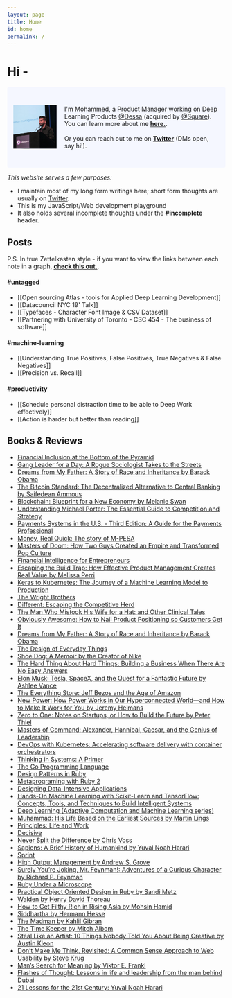 ```yaml
---
layout: page
title: Home
id: home
permalink: /
---
```


# Hi -


<p style="padding: 3em 1em; background: #f5f7ff; border-radius: 4px;">
  <img src="../assets/data.jpg" alt="Smiley face" style="float:left;width:100px;height:100px; padding-right:18px;object-fit: cover;">
  I'm Mohammed, a Product Manager working on Deep Learning Products <a href="www.dessa.com">@Dessa</a> (acquired by <a href="www.squareup.com">@Square</a>). <br />You can learn more about me <span style="font-weight: bold"><a href="/about">here.</a></span>.
  <br /><br />
  Or you can reach out to me on <b><a href="https://www.twitter.com/mohammedri_">Twitter</a></b> (DMs open, say hi!).
</p>

_This website serves a few purposes:_
- I maintain most of my long form writings here; short form thoughts are usually on [Twitter](https://www.twitter.com/mohammedri_).
- This is my JavaScript/Web development playground 
- It also holds several incomplete thoughts under the **#incomplete** header.

## Posts
P.S. In true Zettelkasten style - if you want to view the links between each note in a graph, <span style="font-weight: bold"><a href="/zettelkasten-graph">check this out.</a></span>.

#### #untagged

- [[Open sourcing Atlas - tools for Applied Deep Learning Development]]
- [[Datacouncil NYC 19' Talk]]
- [[Typefaces - Character Font Image & CSV Dataset]]
- [[Partnering with University of Toronto - CSC 454 - The business of software]]

#### #machine-learning
- [[Understanding True Positives, False Positives, True Negatives & False Negatives]]
- [[Precision vs. Recall]]

#### #productivity
- [[Schedule personal distraction time to be able to Deep Work effectively]]
- [[Action is harder but better than reading]]

## Books & Reviews 
- [Financial Inclusion at the Bottom of the Pyramid](https://www.goodreads.com/book/show/25992829-financial-inclusion-at-the-bottom-of-the-pyramid)
- [Gang Leader for a Day: A Rogue Sociologist Takes to the Streets](https://www.goodreads.com/book/show/1491906.Gang_Leader_for_a_Day)
- [Dreams from My Father: A Story of Race and Inheritance by Barack Obama](https://www.goodreads.com/book/show/88061.Dreams_from_My_Father)
- [The Bitcoin Standard: The Decentralized Alternative to Central Banking by Saifedean Ammous](https://www.goodreads.com/book/show/36448501-the-bitcoin-standard?from_search=true&from_srp=true&qid=8VoNiV6v62&rank=1)
- [Blockchain: Blueprint for a New Economy by Melanie Swan](https://www.goodreads.com/book/show/24714901-blockchain?from_search=true&from_srp=true&qid=DmFoNmQ7Ql&rank=1)
- [Understanding Michael Porter: The Essential Guide to Competition and Strategy](https://www.goodreads.com/book/show/13263934-understanding-michael-porter?ac=1&from_search=true&qid=DlYcUWMyEg&rank=1)
- [Payments Systems in the U.S. - Third Edition: A Guide for the Payments Professional](https://www.amazon.ca/gp/product/B074PB7T1K/ref=ppx_yo_dt_b_d_asin_title_o01?ie=UTF8&psc=1)
- [Money, Real Quick: The story of M-PESA](https://www.amazon.ca/gp/product/B007FPP7NI/ref=ppx_yo_dt_b_d_asin_title_o02?ie=UTF8&psc=1)
- [Masters of Doom: How Two Guys Created an Empire and Transformed Pop Culture](https://www.amazon.ca/gp/product/B071SDBBXK/ref=ppx_yo_dt_b_d_asin_title_o08aud_?ie=UTF8&psc=1)
- [Financial Intelligence for Entrepreneurs](https://www.amazon.ca/gp/product/1422119157/ref=ppx_yo_dt_b_asin_title_o02_s00?ie=UTF8&psc=1)
- [Escaping the Build Trap: How Effective Product Management Creates Real Value by Melissa Perri](https://www.goodreads.com/book/show/42611483-escaping-the-build-trap?ac=1&from_search=true&qid=uFc54HOrJU&rank=1)
- [Keras to Kubernetes: The Journey of a Machine Learning Model to Production](https://www.amazon.ca/gp/product/B07QTCBWZD/ref=ppx_yo_dt_b_d_asin_title_o07?ie=UTF8&psc=1)
- [The Wright Brothers](https://www.amazon.ca/gp/product/B071FQH2HD/ref=ppx_yo_dt_b_d_asin_title_o01aud_?ie=UTF8&psc=1)
- [Different: Escaping the Competitive Herd](https://www.amazon.ca/gp/product/B072F7ZC7Y/ref=ppx_yo_dt_b_d_asin_title_o04aud_?ie=UTF8&psc=1)
- [The Man Who Mistook His Wife for a Hat: and Other Clinical Tales](https://www.amazon.ca/gp/product/B071F67DCG/ref=ppx_yo_dt_b_d_asin_title_o02aud_?ie=UTF8&psc=1)
- [Obviously Awesome: How to Nail Product Positioning so Customers Get It](https://www.amazon.ca/gp/product/B07PPW5V9C/ref=ppx_yo_dt_b_d_asin_title_o04?ie=UTF8&psc=1)
- [Dreams from My Father: A Story of Race and Inheritance by Barack Obama](https://www.goodreads.com/book/show/88061.Dreams_from_My_Father)
- [The Design of Everyday Things](https://www.amazon.ca/gp/product/B07L5TBRRG/ref=ppx_yo_dt_b_d_asin_title_o09aud_?ie=UTF8&psc=1)
- [Shoe Dog: A Memoir by the Creator of Nike](https://www.amazon.ca/gp/product/B071Z5SL23/ref=ppx_yo_dt_b_d_asin_title_o02aud_?ie=UTF8&psc=1)
- [The Hard Thing About Hard Things: Building a Business When There Are No Easy Answers](https://www.amazon.ca/gp/product/B072HSPZ6V/ref=ppx_yo_dt_b_d_asin_title_o01aud_?ie=UTF8&psc=1)
- [Elon Musk: Tesla, SpaceX, and the Quest for a Fantastic Future by Ashlee Vance](https://www.goodreads.com/book/show/25541028-elon-musk)
- [The Everything Store: Jeff Bezos and the Age of Amazon](https://www.amazon.ca/gp/product/B072FD1MVQ/ref=ppx_yo_dt_b_d_asin_title_o02aud_?ie=UTF8&psc=1)
- [New Power: How Power Works in Our Hyperconnected World—and How to Make It Work for You by Jeremy Heimans](https://www.goodreads.com/book/show/35484894-new-power)
- [Zero to One: Notes on Startups, or How to Build the Future by Peter Thiel](https://www.goodreads.com/book/show/18050143-zero-to-one)
- [Masters of Command: Alexander, Hannibal, Caesar, and the Genius of Leadership](https://www.amazon.ca/gp/product/B072BSXMJL/ref=ppx_yo_dt_b_d_asin_title_o06aud_?ie=UTF8&psc=1)
- [DevOps with Kubernetes: Accelerating software delivery with container orchestrators](https://www.amazon.ca/gp/product/B0711KDB8N/ref=ppx_yo_dt_b_d_asin_title_o02?ie=UTF8&psc=1)
- [Thinking in Systems: A Primer](https://www.amazon.ca/gp/product/B005VSRFEA/ref=ppx_yo_dt_b_d_asin_title_o02?ie=UTF8&psc=1)
- [The Go Programming Language](https://www.amazon.ca/gp/product/0134190440/ref=ppx_yo_dt_b_asin_title_o07_s00?ie=UTF8&psc=1)
- [Design Patterns in Ruby](https://www.amazon.ca/gp/product/B004YW6M6G/ref=ppx_yo_dt_b_d_asin_title_o04?ie=UTF8&psc=1)
- [Metaprograming with Ruby 2](https://www.amazon.ca/gp/product/B00N9I0RMQ/ref=ppx_yo_dt_b_d_asin_title_o02?ie=UTF8&psc=1)
- [Designing Data-Intensive Applications](https://www.amazon.ca/gp/product/B06XPJML5D/ref=ppx_yo_dt_b_d_asin_title_o06?ie=UTF8&psc=1)
- [Hands-On Machine Learning with Scikit-Learn and TensorFlow: Concepts, Tools, and Techniques to Build Intelligent Systems](https://www.amazon.ca/gp/product/1491962291/ref=ppx_yo_dt_b_asin_title_o07_s00?ie=UTF8&psc=1)
- [Deep Learning (Adaptive Computation and Machine Learning series)](https://www.amazon.ca/gp/product/B01MRVFGX4/ref=ppx_yo_dt_b_d_asin_title_o05?ie=UTF8&psc=1)
- [Muhammad: His Life Based on the Earliest Sources by Martin Lings](https://www.goodreads.com/book/show/144925.Muhammad)
- [Principles: Life and Work](https://www.goodreads.com/book/show/34941133-principles)
- [Decisive](https://www.goodreads.com/book/show/19301397-decisive)
- [Never Split the Difference by Chris Voss](https://www.goodreads.com/book/show/26156469-never-split-the-difference)
- [Sapiens: A Brief History of Humankind by Yuval Noah Harari](https://www.goodreads.com/book/show/23692271-sapiens)
- [Sprint](https://www.goodreads.com/book/show/27831864-sprint)
- [High Output Management by Andrew S. Grove](https://www.goodreads.com/book/show/27140043-high-output-management)
- [Surely You’re Joking, Mr. Feynman!: Adventures of a Curious Character by Richard P. Feynman](https://www.goodreads.com/book/show/5544.Surely_You_re_Joking_Mr_Feynman_)
- [Ruby Under a Microscope](https://www.goodreads.com/book/show/16300795-ruby-under-a-microscope)
- [Practical Object Oriented Design in Ruby by Sandi Metz](https://www.goodreads.com/book/show/13507787-practical-object-oriented-design-in-ruby)
- [Walden by Henry David Thoreau](https://www.goodreads.com/book/show/16902.Walden)
- [How to Get Filthy Rich in Rising Asia by Mohsin Hamid](https://www.goodreads.com/book/show/15815364-how-to-get-filthy-rich-in-rising-asia)
- [Siddhartha by Hermann Hesse](https://www.goodreads.com/book/show/52036.Siddhartha)
- [The Madman by Kahlil Gibran](https://www.goodreads.com/book/show/2544.The_Madman)
- [The Time Keeper by Mitch Albom](https://www.goodreads.com/book/show/13624688-the-time-keeper)
- [Steal Like an Artist: 10 Things Nobody Told You About Being Creative by Austin Kleon](https://www.goodreads.com/book/show/13099738-steal-like-an-artist)
- [Don’t Make Me Think, Revisited: A Common Sense Approach to Web Usability by Steve Krug](https://www.goodreads.com/book/show/18197267-don-t-make-me-think-revisited)
- [Man’s Search for Meaning by Viktor E. Frankl](https://www.goodreads.com/book/show/4069.Man_s_Search_for_Meaning)
- [Flashes of Thought: Lessons in life and leadership from the man behind Dubai](https://www.goodreads.com/book/show/24796173-flashes-of-thought)
- [21 Lessons for the 21st Century: Yuval Noah Harari](https://www.amazon.ca/gp/product/B07H43DHV3/ref=ppx_yo_dt_b_d_asin_title_o01aud_?ie=UTF8&psc=1)
  
<style>
  .wrapper {
    max-width: 46em;
  }
</style>

